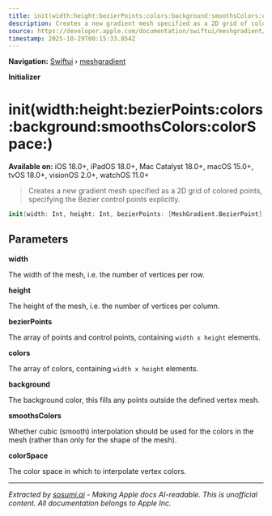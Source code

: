 ```yaml
---
title: init(width:height:bezierPoints:colors:background:smoothsColors:colorSpace:)
description: Creates a new gradient mesh specified as a 2D grid of colored points, specifying the Bezier control points explicitly.
source: https://developer.apple.com/documentation/swiftui/meshgradient/init(width:height:bezierpoints:colors:background:smoothscolors:colorspace:)
timestamp: 2025-10-29T00:15:33.854Z
---
```


**Navigation:** [Swiftui](/documentation/swiftui) › [meshgradient](/documentation/swiftui/meshgradient)

**Initializer**

# init(width:height:bezierPoints:colors:background:smoothsColors:colorSpace:)

**Available on:** iOS 18.0+, iPadOS 18.0+, Mac Catalyst 18.0+, macOS 15.0+, tvOS 18.0+, visionOS 2.0+, watchOS 11.0+

> Creates a new gradient mesh specified as a 2D grid of colored points, specifying the Bezier control points explicitly.

```swift
init(width: Int, height: Int, bezierPoints: [MeshGradient.BezierPoint], colors: [Color], background: Color = .clear, smoothsColors: Bool = true, colorSpace: Gradient.ColorSpace = .device)
```

## Parameters

**width**

The width of the mesh, i.e. the number of vertices per row.



**height**

The height of the mesh, i.e. the number of vertices per column.



**bezierPoints**

The array of points and control points, containing `width x height` elements.



**colors**

The array of colors, containing `width x height` elements.



**background**

The background color, this fills any points outside the defined vertex mesh.



**smoothsColors**

Whether cubic (smooth) interpolation should be used for the colors in the mesh (rather than only for the shape of the mesh).



**colorSpace**

The color space in which to interpolate vertex colors.

---

*Extracted by [sosumi.ai](https://sosumi.ai) - Making Apple docs AI-readable.*
*This is unofficial content. All documentation belongs to Apple Inc.*
